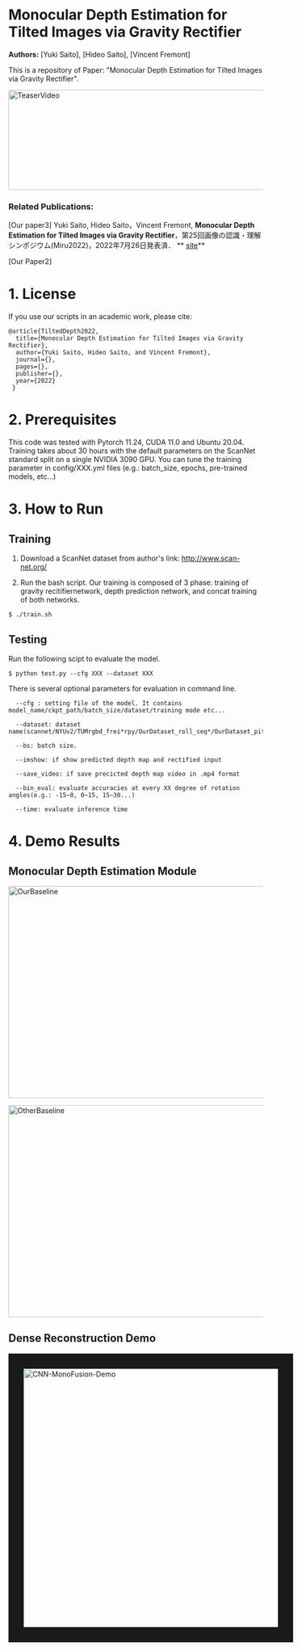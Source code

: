 # Monocular Depth Estimation for Tilted Images via Gravity Rectifier
**Authors:** [Yuki Saito], [Hideo Saito], [Vincent Fremont]  


This is a repository of Paper: "Monocular Depth Estimation for Tilted Images via Gravity Rectifier".

<a href="http://hvrl.ics.keio.ac.jp/saito_y/images/IW-FCV/system_overview.png" target="_blank"><img src="https://user-images.githubusercontent.com/52692327/183321849-1bf5794c-fdd4-4c4e-8f82-36d5b94aaa25.gif" 
alt="TeaserVideo" width="789" height="198" border="0" /></a>



### Related Publications:

[Our paper3] Yuki Saito, Hideo Saito，Vincent Fremont, **Monocular Depth Estimation for Tilted Images via Gravity Rectifier**，第25回画像の認識・理解シンポジウム(Miru2022)，2022年7月26日発表済． ** [site](https://sites.google.com/view/miru2022)**

[Our Paper2] 

# 1. License

If you use our scripts  in an academic work, please cite:

    @article{TiltedDepth2022,
      title={Monocular Depth Estimation for Tilted Images via Gravity Rectifier},
      author={Yuki Saito, Hideo Saito, and Vincent Fremont},
      journal={},
      pages={},
      publisher={},
      year={2022}
     }

# 2. Prerequisites

This code was tested with Pytorch 11.24, CUDA 11.0 and Ubuntu 20.04.
Training takes about 30 hours with the default parameters on the ScanNet standard split on a single NVIDIA 3090 GPU.
You can tune the training parameter in config/XXX.yml files (e.g.: batch_size, epochs, pre-trained models, etc...)


# 3. How to Run

## Training

1. Download a ScanNet dataset from author's link: http://www.scan-net.org/

2. Run the bash script. Our training is composed of 3 phase: training of gravity recitifiernetwork, depth prediction network, and concat training of both networks.  

  ```
  $ ./train.sh
  ```

## Testing

Run the following scipt to evaluate the model.

  ```
  $ python test.py --cfg XXX --dataset XXX
  ```

There is several optional parameters for evaluation in command line. 

  ```
    --cfg : setting file of the model. It contains model_name/ckpt_path/batch_size/dataset/training mode etc...

    --dataset: dataset name(scannet/NYUv2/TUMrgbd_frei*rpy/OurDataset_roll_seq*/OurDataset_pitch_seq*)

    --bs: batch size.

    --imshow: if show predicted depth map and rectified input

    --save_video: if save precicted depth map video in .mp4 format

    --bin_eval: evaluate accuracies at every XX degree of rotation angles(e.g.: -15~0, 0~15, 15~30...)

    --time: evaluate inference time
  ```
  
# 4. Demo Results

## Monocular Depth Estimation Module

<a href="http://hvrl.ics.keio.ac.jp/saito_y/images/TiltedDepthEstimation/Qualitative_OurDataset_OurBaselines_v3-1.png" target="_blank"><img src="http://hvrl.ics.keio.ac.jp/saito_y/images/TiltedDepthEstimation/Qualitative_OurDataset_OurBaselines_v3-1.png"
alt="OurBaseline" width="965" height="420" border="0" /></a>

<a href="http://hvrl.ics.keio.ac.jp/saito_y/images/TiltedDepthEstimation/Qualitative_OurDataset_OtherBaselines_v3-1.png" target="_blank"><img src="http://hvrl.ics.keio.ac.jp/saito_y/images/TiltedDepthEstimation/Qualitative_OurDataset_OtherBaselines_v3-1.png"
alt="OtherBaseline" width="965" height="420" border="0" /></a>


## Dense Reconstruction Demo
<a href="http://hvrl.ics.keio.ac.jp/saito_y/images/IW-FCV/DenseReconstruction.png" target="_blank"><img src="http://hvrl.ics.keio.ac.jp/saito_y/images/IW-FCV/DenseReconstruction.png"
alt="CNN-MonoFusion-Demo" width="648" height="512" border="30" /></a>
